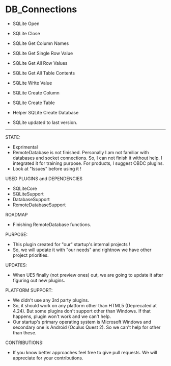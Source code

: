 # DB_Connections

- SQLite Open
- SQLite Close

- SQLite Get Column Names
- SQLite Get Single Row Value
- SQLite Get All Row Values
- SQLite Get All Table Contents

- SQLite Write Value
- SQLite Create Column
- SQLite Create Table
- Helper SQLite Create Database

- SQLite updated to last version.
--------------------------------------------------------------------------------------------
STATE:
- Exprimental
- RemoteDatabase is not finished. Personally I am not familiar with databases and socket connections. So, I can not finish it without help. I integrated it for training purpose. For products, I suggest OBDC plugins.
- Look at "Issues" before using it !

USED PLUGINS and DEPENDENCIES
- SQLiteCore
- SQLiteSupport
- DatabaseSupport
- RemoteDatabaseSupport

ROADMAP
- Finishing RemoteDatabase functions.

PURPOSE:
- This plugin created for "our" startup's internal projects !
- So, we will update it with "our needs" and rightnow we have other project priorities.

UPDATES:
- When UE5 finally (not preview ones) out, we are going to update it after figuring out new plugins.

PLATFORM SUPPORT:
- We didn't use any 3rd party plugins.
- So, it should work on any platform other than HTML5 (Deprecated at 4.24). But some plugins don't support other than Windows. If that happens, plugin won't work and we can't help.
- Our startup's primary operating system is Microsoft Windows and secondary one is Android (Oculus Quest 2). So we can't help for other than these. 

CONTRIBUTIONS:
- If you know better approaches feel free to give pull requests. We will appreciate for your contributions.
